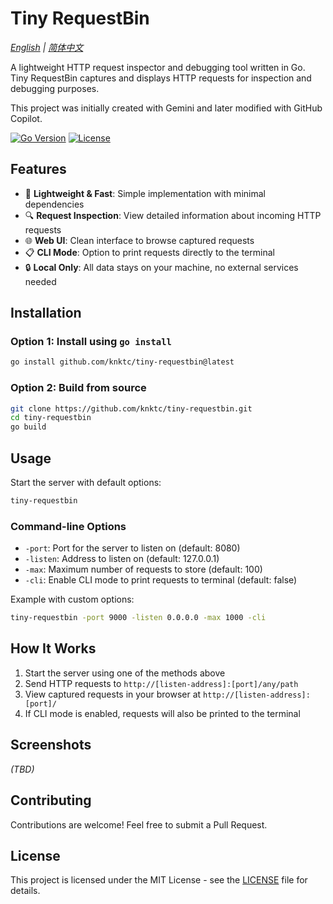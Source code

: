 # Tiny RequestBin

*[English](README.md) | [简体中文](README_ZH_CN.md)*

A lightweight HTTP request inspector and debugging tool written in Go. Tiny RequestBin captures and displays HTTP requests for inspection and debugging purposes.

This project was initially created with Gemini and later modified with GitHub Copilot.

[![Go Version](https://img.shields.io/github/go-mod/go-version/knktc/tiny-requestbin)](https://golang.org/)
[![License](https://img.shields.io/github/license/knktc/tiny-requestbin)](LICENSE)

## Features

- 🚀 **Lightweight & Fast**: Simple implementation with minimal dependencies
- 🔍 **Request Inspection**: View detailed information about incoming HTTP requests
- 🌐 **Web UI**: Clean interface to browse captured requests
- 📋 **CLI Mode**: Option to print requests directly to the terminal
- 🔒 **Local Only**: All data stays on your machine, no external services needed

## Installation

### Option 1: Install using `go install`

```bash
go install github.com/knktc/tiny-requestbin@latest
```

### Option 2: Build from source

```bash
git clone https://github.com/knktc/tiny-requestbin.git
cd tiny-requestbin
go build
```

## Usage

Start the server with default options:

```bash
tiny-requestbin
```

### Command-line Options

- `-port`: Port for the server to listen on (default: 8080)
- `-listen`: Address to listen on (default: 127.0.0.1)
- `-max`: Maximum number of requests to store (default: 100)
- `-cli`: Enable CLI mode to print requests to terminal (default: false)

Example with custom options:

```bash
tiny-requestbin -port 9000 -listen 0.0.0.0 -max 1000 -cli
```

## How It Works

1. Start the server using one of the methods above
2. Send HTTP requests to `http://[listen-address]:[port]/any/path`
3. View captured requests in your browser at `http://[listen-address]:[port]/`
4. If CLI mode is enabled, requests will also be printed to the terminal

## Screenshots

*(TBD)*

## Contributing

Contributions are welcome! Feel free to submit a Pull Request.

## License

This project is licensed under the MIT License - see the [LICENSE](LICENSE) file for details.
